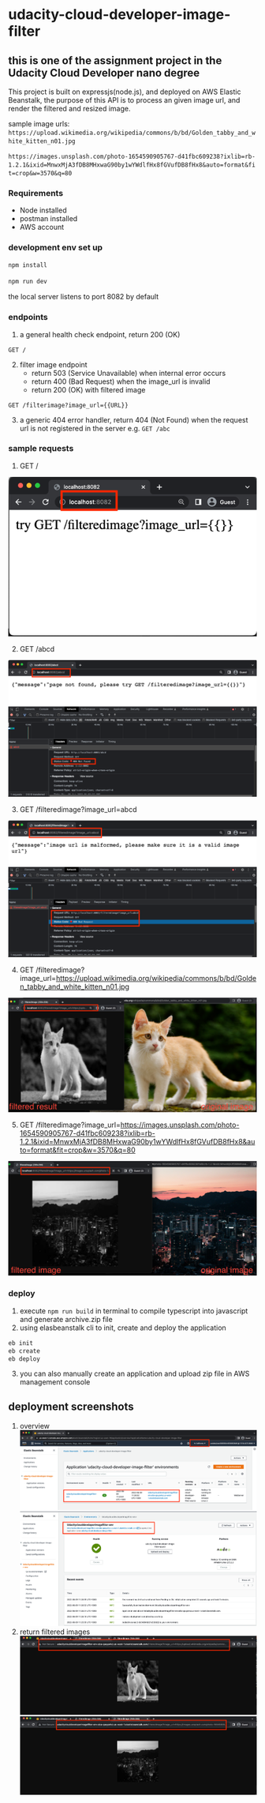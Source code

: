 # udacity-cloud-developer-image-filter

## this is one of the assignment project in the Udacity Cloud Developer nano degree

This project is built on expressjs(node.js), and deployed on AWS Elastic Beanstalk, the purpose of this API is to process an given image url, and render the filtered and resized image.

sample image urls:
`https://upload.wikimedia.org/wikipedia/commons/b/bd/Golden_tabby_and_white_kitten_n01.jpg`

`https://images.unsplash.com/photo-1654590905767-d41fbc609238?ixlib=rb-1.2.1&ixid=MnwxMjA3fDB8MHxwaG90by1wYWdlfHx8fGVufDB8fHx8&auto=format&fit=crop&w=3570&q=80`

### Requirements

- Node installed
- postman installed
- AWS account

### development env set up

```node.js
npm install

npm run dev
```

the local server listens to port 8082 by default

### endpoints

1. a general health check endpoint, return 200 (OK)

```
GET /
```

2. filter image endpoint
   - return 503 (Service Unavailable) when internal error occurs
   - return 400 (Bad Request) when the image_url is invalid
   - return 200 (OK) with filtered image

```
GET /filterimage?image_url={{URL}}
```

3. a generic 404 error handler, return 404 (Not Found) when the request url is not registered in the server e.g. `GET /abc`

### sample requests

1. GET /

![GET /](/deployment_screenshots/dev-health-check.png)

2. GET /abcd

![GET /abcd](/deployment_screenshots/dev-404.png)

3. GET /filteredimage?image_url=abcd

![GET /filteredimage?image_url=abcd](/deployment_screenshots/dev-400.png)

4. GET /filteredimage?image_url=https://upload.wikimedia.org/wikipedia/commons/b/bd/Golden_tabby_and_white_kitten_n01.jpg

![GET /filteredimage?image_url=](/deployment_screenshots/dev-200-1.png)

5. GET /filteredimage?image_url=https://images.unsplash.com/photo-1654590905767-d41fbc609238?ixlib=rb-1.2.1&ixid=MnwxMjA3fDB8MHxwaG90by1wYWdlfHx8fGVufDB8fHx8&auto=format&fit=crop&w=3570&q=80

![GET /](/deployment_screenshots/dev-200-2.png)

### deploy

1. execute `npm run build` in terminal to compile typescript into javascript and generate archive.zip file
2. using elasbeanstalk cli to init, create and deploy the application

```
eb init
eb create
eb deploy
```

3. you can also manually create an application and upload zip file in AWS management console

## deployment screenshots

1. overview
   ![GET /](/deployment_screenshots/deploy-1.png)
   ![GET /](/deployment_screenshots/deploy-2.png)
2. return filtered images
   ![GET /](/deployment_screenshots/deploy-3.png)
   ![GET /](/deployment_screenshots/deploy-4.png)
